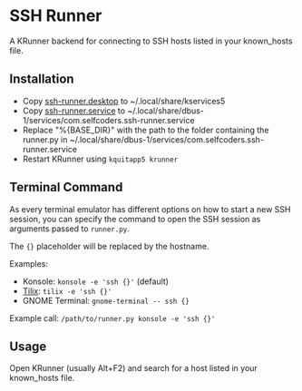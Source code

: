 # SSH Runner

A KRunner backend for connecting to SSH hosts listed in your known_hosts file.

## Installation

* Copy [ssh-runner.desktop](ssh-runner.desktop) to ~/.local/share/kservices5
* Copy [ssh-runner.service](ssh-runner.service) to ~/.local/share/dbus-1/services/com.selfcoders.ssh-runner.service
* Replace "%{BASE_DIR}" with the path to the folder containing the runner.py in ~/.local/share/dbus-1/services/com.selfcoders.ssh-runner.service
* Restart KRunner using `kquitapp5 krunner`

## Terminal Command

As every terminal emulator has different options on how to start a new SSH session, you can specify the command to open the SSH session as arguments passed to `runner.py`.

The `{}` placeholder will be replaced by the hostname.

Examples:

* Konsole: `konsole -e 'ssh {}'` (default)
* [Tilix](https://gnunn1.github.io/tilix-web/): `tilix -e 'ssh {}'`
* GNOME Terminal: `gnome-terminal -- ssh {}`

Example call: `/path/to/runner.py konsole -e 'ssh {}'`

## Usage

Open KRunner (usually Alt+F2) and search for a host listed in your known_hosts file.